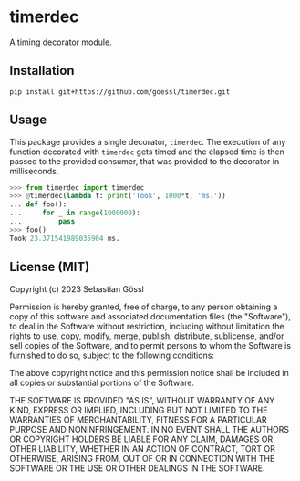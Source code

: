 # timerdec

A timing decorator module.

## Installation

```
pip install git+https://github.com/goessl/timerdec.git
```

## Usage

This package provides a single decorator, `timerdec`.
The execution of any function decorated with `timerdec` gets timed and the elapsed time is then passed to the provided consumer, that was provided to the decorator in milliseconds.
```python
>>> from timerdec import timerdec
>>> @timerdec(lambda t: print('Took', 1000*t, 'ms.'))
... def foo():
...     for _ in range(1000000):
...         pass
>>> foo()
Took 23.371541989035904 ms.
```

## License (MIT)

Copyright (c) 2023 Sebastian Gössl

Permission is hereby granted, free of charge, to any person obtaining a copy
of this software and associated documentation files (the "Software"), to deal
in the Software without restriction, including without limitation the rights
to use, copy, modify, merge, publish, distribute, sublicense, and/or sell
copies of the Software, and to permit persons to whom the Software is
furnished to do so, subject to the following conditions:

The above copyright notice and this permission notice shall be included in all
copies or substantial portions of the Software.

THE SOFTWARE IS PROVIDED "AS IS", WITHOUT WARRANTY OF ANY KIND, EXPRESS OR
IMPLIED, INCLUDING BUT NOT LIMITED TO THE WARRANTIES OF MERCHANTABILITY,
FITNESS FOR A PARTICULAR PURPOSE AND NONINFRINGEMENT. IN NO EVENT SHALL THE
AUTHORS OR COPYRIGHT HOLDERS BE LIABLE FOR ANY CLAIM, DAMAGES OR OTHER
LIABILITY, WHETHER IN AN ACTION OF CONTRACT, TORT OR OTHERWISE, ARISING FROM,
OUT OF OR IN CONNECTION WITH THE SOFTWARE OR THE USE OR OTHER DEALINGS IN THE
SOFTWARE.
